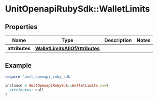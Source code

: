 # UnitOpenapiRubySdk::WalletLimits

## Properties

| Name | Type | Description | Notes |
| ---- | ---- | ----------- | ----- |
| **attributes** | [**WalletLimitsAllOfAttributes**](WalletLimitsAllOfAttributes.md) |  |  |

## Example

```ruby
require 'unit_openapi_ruby_sdk'

instance = UnitOpenapiRubySdk::WalletLimits.new(
  attributes: null
)
```

